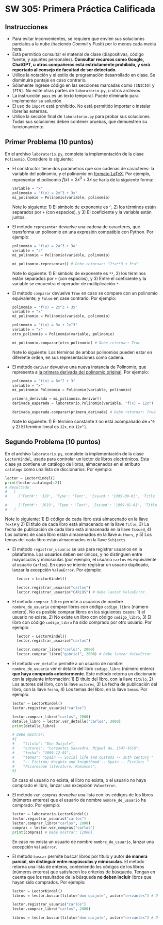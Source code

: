 # SW 305: Primera Práctica Calificada

## Instrucciones

- Para evitar inconvenientes, se requiere que envíen sus soluciones parciales a la nube (haciendo *Commit* y *Push*) por lo menos cada media hora.
- Está permitido consultar el material de clase (diapositivas, código fuente, y apuntes personales). **Consultar recursos como Google, ChatGPT, u otros compañeros está estrictamente prohibido, y será reportado al consejo de facultad de ser detectado.**
- Utilice la notación y el estilo de programación desarrollado en clase. Se disminuirá puntaje en caso contrario.
- Sólamente ingrese código en las secciones marcadas como `[INICIO]` y `[FIN]`. No edite otras partes de `laboratorio.py`, u otros archivos.
- La instrucción `pass` es un texto temporal. Puede eliminarlo para implementar su solución.
- El uso de `import` está prohibido. No está permitido importar o instalar librerías externas. 
- Utilice la sección final de `laboratorio.py` para probar sus soluciones. Todas sus soluciones deben contener pruebas, que demuestren su funcionamiento.

## Primer Problema (10 puntos)

En el archivo `laboratorio.py`, complete la implementación de la clase `Polinomio`. Considere lo siguiente:

- El constructor tiene dos parámetros que son cadenas de caracteres: la variable del polinomio, y el polinomio en [formato LaTeX](https://aprendeconalf.es/latex-manual/formulas.html). Por ejemplo, representar el polinomio $f(x) = 2x^3 + 3x$ se haría de la siguiente forma:

  ```python
  variable = "x"
  polinomio = "f(x) = 2x^3 + 3x"
  mi_polinomio = Polinomio(variable, polinomio)
  ```

  Note lo siguiente: 1) El símbolo de exponente es `^`, 2) los términos están separados por `+` (con espacios), y 3) El coeficiente y la variable están juntos.

- El método `representar` devuelve una cadena de caracteres, que transforma un polinomio en una expresión compatible con Python. Por ejemplo:

  ```python
  polinomio = "f(a) = 2a^3 + 3a"
  variable = "a"
  mi_polinomio = Polinomio(variable, polinomio)

  mi_polinomio.representar() # Debe retornar: "2*a**3 + 3*a"
  ```

  Note lo siguiente: 1) El símbolo de exponente es `**`, 2) los términos están separados por `+` (con espacios), y 3) Entre el coeficiente y la variable se encuentra el operador de multiplicación `*`.

- El método `comparar` devuelve `True` en caso se compare con un polinomio equivalente, y `False` en case contrario. Por ejemplo:

  ```python
  polinomio = "f(x) = 2x^3 + 3x"
  variable = "x"
  mi_polinomio = Polinomio(variable, polinomio)

  polinomio = "f(x) = 3x + 2x^3"
  variable = "x"
  otro_polinomio = Polinomio(variable, polinomio)

  mi_polinomio.comparar(otro_polinomio) # Debe retornar: True
  ```

  Note lo siguiente: Los términos de ambos polinomios pueden estar en diferente orden, en sus representaciones como cadena.

- El método `derivar` devuelve una nueva instancia de Polinomio, que representa a [la primera derivada del polinomio original](https://www.funciones.xyz/derivada-de-un-polinomio/). Por ejemplo:

  ```python
  polinomio = "f(x) = 6x^2 + 3"
  variable = "x"
  mi_polinomio Polinomio = Polinomio(variable, polinomio)

  primera_derivada = mi_polinomio.derivar()
  derivada_esperada = laboratorio.Polinomio(variable, "f(x) = 12x")

  derivada_esperada.comparar(primera_derivada) # Debe retornar: True
  ```

  Note lo siguiente: 1) El término constante `3` no está acompañado de `x^0` y 2) El termino lineal es `12x`, no `12x^1`.

## Segundo Problema (10 puntos)

En el archivo `laboratorio.py`, complete la implementación de la clase `LectorKindel`, usada para controlar un [lector de libros electrónicos](https://es.wikipedia.org/wiki/Amazon_Kindle). Esta clase ya contiene un catálogo de libros, almacenados en el atributo
`catalogo` como una lista de diccionarios. Por ejemplo:

```python
lector = LectorKindel()
print(lector.catalogo[:2])
# Resultado:
#   [
#     {'Text#': '320', 'Type': 'Text', 'Issued': '1995-09-01', 'Title': 'Vida De Lazarillo De Tormes Y De Sus Fortunas Y Adversidades', 'Language': 'es', 'Authors': 'Anonymous', 'Subjects': 'Spanish fiction; Spain -- Social conditions -- 16th century -- Fiction; Picaresque literature, Spanish', 'LoCC': 'PQ', 'Bookshelves': '6 Best Loved Spanish Literary Classics; Browsing: Culture/Civilization/Society; Browsing: Literature; Browsing: Fiction'},

#     {'Text#': '1619', 'Type': 'Text', 'Issued': '1999-01-01', 'Title': 'La Celestina', 'Language': 'es', 'Authors': 'Rojas, Fernando de, -1541', 'Subjects': 'Spanish fiction', 'LoCC': 'PQ', 'Bookshelves': '6 Best Loved Spanish Literary Classics; Browsing: Culture/Civilization/Society; Browsing: Literature; Browsing: Fiction'}
#   ]
```

Note lo siguiente: 1) El código de cada libro está almacenado en la llave `Text#` y 2) El título de cada libro está almacenado en la llave `Title`, 3) La fecha de publicación de cada libro está almacenada en la llave `Issued`, 4) Los autores de cada libro están almacenados en la llave `Authors`, y 5) Los temas del cada libro están almacenados en la llave `Subjects`.

- El método `registrar_usuario` se usa para registrar usuarios en la plataforma. Los usuarios deben ser únicos, y no distinguen entre mayúsculas y minúsculas (por ejemplo, el usuario `carlos` es equivalente al usuario `Carlos`). En caso se intente registrar un usuario duplicado, lanzar la excepción `ValueError`. Por ejemplo:

  ```python
    lector = LectorKindel()

    lector.registrar_usuario("carlos")
    lector.registrar_usuario("CARLOS") # Debe lanzar ValueError.
  ```

- El método `comprar_libro` permite a usuarios de nombre `nombre_de_usuario` comprar libros con código `codigo_libro` (número entero). No es posible comprar libros en los siguientes casos: 1) el usuario no existe, 2) No existe un libro con código `codigo_libro`, 3) El libro con código `codigo_libro` ha sido comprado por otro usuario. Por ejemplo:

  ```python
    lector = LectorKindel()
    lector.registrar_usuario("carlos")

    lector.comprar_libro("carlos", 2000)
    lector.comprar_libro("gabriel", 2000) # Debe lanzar ValueError.
  ```

- El método `ver_detalle` permite a un usuario de nombre `nombre_de_usuario` ver el detalle del libro `codigo_libro` (número entero) **que haya comprado anteriormente**. Este método retorna un diccionario con la siguiente información: 1) El título del libro, con la llave `titulo`, 2) Los autores del libro, con la llave `autores`, 3) La fecha de publicación del libro, con la llave `fecha`, 4) Los temas del libro, en la llave `temas`. Por ejemplo:

  ```python
  lector = LectorKindel()
  lector.registrar_usuario("carlos")

  lector.comprar_libro("carlos", 2000)
  detalle_libro = lector.ver_detalle("carlos", 2000)
  print(detalle_libro)

  # Debe mostrar:
  #{
  #    "titulo": "Don Quijote",
  #    "autores": "Cervantes Saavedra, Miguel de, 1547-1616",
  #    "fecha": "1999-12-01",
  #    "temas": "Spain -- Social life and customs -- 16th century "
  #    "-- Fiction; Knights and knighthood -- Spain -- Fiction; "
  #    "Picaresque literature; Romances",
  #}
  ```

  En caso el usuario no exista, el libro no exista, o el usuario no haya comprado el libro, lanzar una excepción `ValueError`.

- El método `ver_compras` devuelve una lista con los códigos de los libros (números enteros) que el usuario de nombre `nombre_de_usuario` ha comprado. Por ejemplo:

  ```python
  lector = laboratorio.LectorKindel()
  lector.registrar_usuario("carlos")
  lector.comprar_libro("carlos", 2000)
  compras = lector.ver_compras("carlos")
  print(compras) # Debe mostrar: [2000]
  ```

  En caso no exista un usuario de nombre `nombre_de_usuario`, lanzar una excepción `ValueError`.

- El método `buscar` permite buscar libros por título y autor **de manera parcial, sin distinguir entre mayúsculas y minúsculas**. El método retorna una lista de enteros, conteniendo los códigos de los libros (números enteros) que satisfacen los criterios de búsqueda. Tengan en cuenta que los resultados de la búsqueda **no deben incluir** libros que hayan sido comprados. Por ejemplo:

  ```python
  lector = LectorKindel()
  libros = lector.buscar(titulo="don quijote", autor="cervantes") # Debe mostrar: [2000]

  lector.registrar_usuario("carlos")
  lector.comprar_libro("carlos", 2000)

  libros = lector.buscar(titulo="don quijote", autor="cervantes") # Debe mostrar: []
  ```
